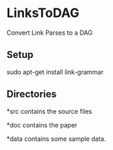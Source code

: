 LinksToDAG
==========

Convert Link Parses to a DAG

Setup
-----
sudo apt-get install link-grammar

Directories
-----------
*src contains the source files

*doc contains the paper

*data contains some sample data.


